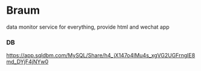 # Braum
data monitor service for everything, provide html and wechat app

### DB
https://app.sqldbm.com/MySQL/Share/h4_jX147o4lMu4s_xgVG2UGFrngIE8md_DYjF4jNYw0
